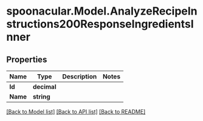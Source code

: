 # spoonacular.Model.AnalyzeRecipeInstructions200ResponseIngredientsInner

## Properties

Name | Type | Description | Notes
------------ | ------------- | ------------- | -------------
**Id** | **decimal** |  | 
**Name** | **string** |  | 

[[Back to Model list]](../README.md#documentation-for-models) [[Back to API list]](../README.md#documentation-for-api-endpoints) [[Back to README]](../README.md)


